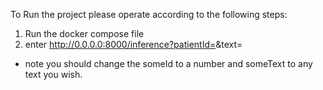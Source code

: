 To Run the project please operate according to the following steps:

1. Run the docker compose file
2. enter http://0.0.0.0:8000/inference?patientId=<someId>&text=<someText>
* note you should change the someId to a number and someText to any text you wish.